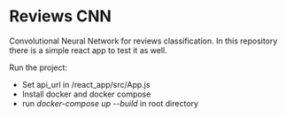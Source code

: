﻿# Reviews CNN

Convolutional Neural Network for reviews classification.
In this repository there is a simple react app to test it as well.

Run the project:

- Set api_url in /react_app/src/App.js
- Install docker and docker compose
- run <i>docker-compose up --build</i> in root directory
